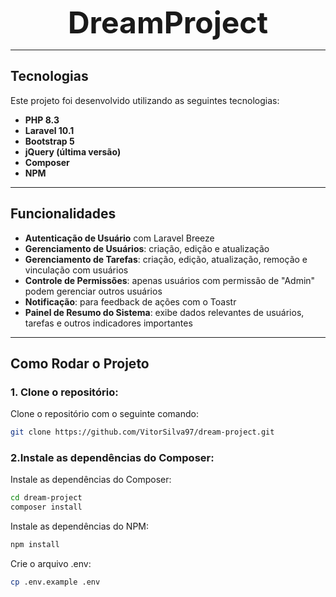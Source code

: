 <p align="center">
  <strong style="font-size: 3rem;">DreamProject</strong>
</p>

---

## Tecnologias

Este projeto foi desenvolvido utilizando as seguintes tecnologias:

- **PHP 8.3**
- **Laravel 10.1**
- **Bootstrap 5**
- **jQuery (última versão)**
- **Composer**
- **NPM**

---

## Funcionalidades

- **Autenticação de Usuário** com Laravel Breeze
- **Gerenciamento de Usuários**: criação, edição e atualização
- **Gerenciamento de Tarefas**: criação, edição, atualização, remoção e vinculação com usuários
- **Controle de Permissões**: apenas usuários com permissão de "Admin" podem gerenciar outros usuários
- **Notificação**: para feedback de ações com o Toastr
- **Painel de Resumo do Sistema**: exibe dados relevantes de usuários, tarefas e outros indicadores importantes

---

## Como Rodar o Projeto

### 1. Clone o repositório:

Clone o repositório com o seguinte comando:

```bash
git clone https://github.com/VitorSilva97/dream-project.git

```
### 2.Instale as dependências do Composer:

Instale as dependências do Composer:

```bash
cd dream-project
composer install
```
Instale as dependências do NPM:

```bash
npm install
```
Crie o arquivo .env:

```bash
cp .env.example .env
```
